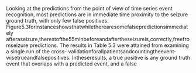 Looking at the predictions from the point of view of time series event recognition, most
predictions are in immediate time proximity to the seizure ground truth, with only few false
positives. Figure5.3forinstanceshowsthatwhiletherearesomefalsepredictionsimmediately
afteraseizure,therestofthe55minbeforeandaftertheseizureis,correctly,freefromseizure
predictions. The results in Table 5.3 were attained from examining a single run of the cross-
validationforallpatientsandcountingtheevent-wisetrueandfalsepositives. Intheseresults,
a true positive is any ground truth event that overlaps with a predicted event, and a false